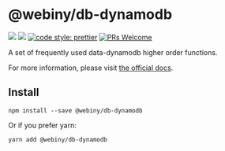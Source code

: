 # @webiny/db-dynamodb
[![](https://img.shields.io/npm/dw/webiny-data-dynamodb.svg)](https://www.npmjs.com/package/webiny-data-dynamodb) 
[![](https://img.shields.io/npm/v/webiny-data-dynamodb.svg)](https://www.npmjs.com/package/webiny-data-dynamodb)
[![code style: prettier](https://img.shields.io/badge/code_style-prettier-ff69b4.svg?style=flat-square)](https://github.com/prettier/prettier)
[![PRs Welcome](https://img.shields.io/badge/PRs-welcome-brightgreen.svg?style=flat-square)](http://makeapullrequest.com)

A set of frequently used data-dynamodb higher order functions.

For more information, please visit 
[the official docs](https://github.com/doitadrian/data-dynamodb). 
  
## Install
```
npm install --save @webiny/db-dynamodb
```

Or if you prefer yarn: 
```
yarn add @webiny/db-dynamodb
```
